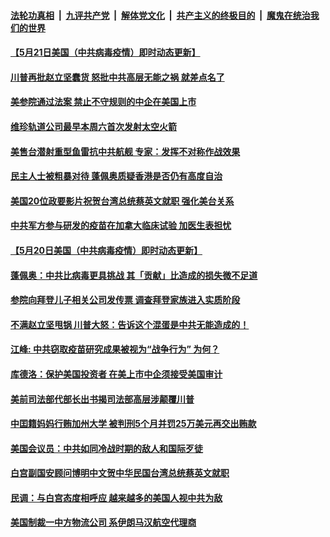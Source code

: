 ####  [法轮功真相](../../../../basic/blob/master/README.md?t=05220031) &nbsp;|&nbsp; [九评共产党](../../../../9ping.md/blob/master/README.md?t=05220031) &nbsp;|&nbsp; [解体党文化](../../../../jtdwh.md/blob/master/README.md?t=05220031)  &nbsp;|&nbsp; [共产主义的终极目的](../../../../gczydzjmd.md/blob/master/README.md?t=05220031) &nbsp;|&nbsp; [魔鬼在统治我们的世界](../../../../mgztzwmdsj.md/blob/master/README.md?t=05220031) 

#### [【5月21日美国（中共病毒疫情）即时动态更新】](../pages/soh6/381361.md?t=05220031) 
#### [川普再批赵立坚蠢货 怒批中共高层无能之祸 就差点名了](../pages/soh6/381349.md?t=05220031) 
#### [美参院通过法案 禁止不守规则的中企在美国上市](../pages/soh6/381277.md?t=05220031) 
#### [维珍轨道公司最早本周六首次发射太空火箭](../pages/soh6/381265.md?t=05220031) 
#### [美售台潜射重型鱼雷抗中共航舰  专家：发挥不对称作战效果](../pages/soh6/381178.md?t=05220031) 
#### [民主人士被粗暴对待 蓬佩奥质疑香港是否仍有高度自治](../pages/soh6/381154.md?t=05220031) 
#### [美国20位政要影片祝贺台湾总统蔡英文就职  强化美台关系](../pages/soh6/381172.md?t=05220031) 
#### [中共军方参与研发的疫苗在加拿大临床试验 加医生表担忧](../pages/soh6/381145.md?t=05220031) 
#### [【5月20日美国（中共病毒疫情）即时动态更新】](../pages/soh6/381046.md?t=05220031) 
#### [蓬佩奥：中共比病毒更具挑战 其「贡献」比造成的损失微不足道](../pages/soh6/381142.md?t=05220031) 
#### [参院向拜登儿子相关公司发传票 调查拜登家族进入实质阶段](../pages/soh6/381124.md?t=05220031) 
#### [不满赵立坚甩锅  川普大怒：告诉这个混蛋是中共无能造成的！](../pages/soh6/381088.md?t=05220031) 
#### [江峰: 中共窃取疫苗研究成果被视为“战争行为” 为何？](../pages/soh6/381085.md?t=05220031) 
#### [库德洛：保护美国投资者 在美上市中企须接受美国审计](../pages/soh6/381064.md?t=05220031) 
#### [美前司法部代部长出书揭司法部高层涉颠覆川普](../pages/soh6/381049.md?t=05220031) 
#### [中囯籍妈妈行贿加州大学 被判刑5个月并罚25万美元再交出贿款](../pages/soh6/381016.md?t=05220031) 
#### [美国会议员：中共如同冷战时期的敌人和国际歹徒](../pages/soh6/381034.md?t=05220031) 
#### [白宫副国安顾问博明中文贺中华民国台湾总统蔡英文就职](../pages/soh6/381004.md?t=05220031) 
#### [民调：与白宫态度相呼应 越来越多的美国人视中共为敌](../pages/soh6/381007.md?t=05220031) 
#### [美国制裁一中方物流公司 系伊朗马汉航空代理商](../pages/soh6/380845.md?t=05220031) 
